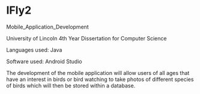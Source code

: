 # IFly2
Mobile_Application_Development

University of Lincoln 4th Year Dissertation for Computer Science

Languages used: Java

Software used: Android Studio

The development of the mobile application will allow users of all ages that have an interest in birds or bird 
watching to take photos of different species of birds which will then be stored within a database.
